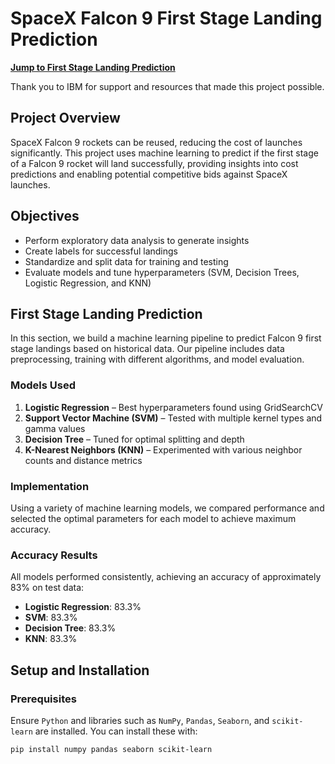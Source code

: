# SpaceX Falcon 9 First Stage Landing Prediction

[**Jump to First Stage Landing Prediction**](#first-stage-landing-prediction)

Thank you to IBM for support and resources that made this project possible.

## Project Overview

SpaceX Falcon 9 rockets can be reused, reducing the cost of launches significantly. This project uses machine learning to predict if the first stage of a Falcon 9 rocket will land successfully, providing insights into cost predictions and enabling potential competitive bids against SpaceX launches.

## Objectives

- Perform exploratory data analysis to generate insights
- Create labels for successful landings
- Standardize and split data for training and testing
- Evaluate models and tune hyperparameters (SVM, Decision Trees, Logistic Regression, and KNN)

## First Stage Landing Prediction

In this section, we build a machine learning pipeline to predict Falcon 9 first stage landings based on historical data. Our pipeline includes data preprocessing, training with different algorithms, and model evaluation.

### Models Used
1. **Logistic Regression** – Best hyperparameters found using GridSearchCV
2. **Support Vector Machine (SVM)** – Tested with multiple kernel types and gamma values
3. **Decision Tree** – Tuned for optimal splitting and depth
4. **K-Nearest Neighbors (KNN)** – Experimented with various neighbor counts and distance metrics

### Implementation
Using a variety of machine learning models, we compared performance and selected the optimal parameters for each model to achieve maximum accuracy.

### Accuracy Results
All models performed consistently, achieving an accuracy of approximately 83% on test data:
- **Logistic Regression**: 83.3%
- **SVM**: 83.3%
- **Decision Tree**: 83.3%
- **KNN**: 83.3%

## Setup and Installation

### Prerequisites
Ensure `Python` and libraries such as `NumPy`, `Pandas`, `Seaborn`, and `scikit-learn` are installed. You can install these with:
```bash
pip install numpy pandas seaborn scikit-learn
